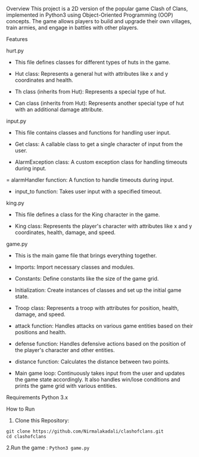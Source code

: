 Overview
This project is a 2D version of the popular game Clash of Clans, implemented in Python3 using Object-Oriented Programming (OOP) concepts. The game allows players to build and upgrade their own villages, train armies, and engage in battles with other players.

Features

hurt.py
- This file defines classes for different types of huts in the game.

- Hut class: Represents a general hut with attributes like x and y coordinates and health.

- Th class (inherits from Hut): Represents a special type of hut.

- Can class (inherits from Hut): Represents another special type of hut with an additional damage attribute.

input.py
- This file contains classes and functions for handling user input.

- Get class: A callable class to get a single character of input from the user.

- AlarmException class: A custom exception class for handling timeouts during input.

= alarmHandler function: A function to handle timeouts during input.

- input_to function: Takes user input with a specified timeout.

king.py
- This file defines a class for the King character in the game.

- King class: Represents the player's character with attributes like x and y coordinates, health, damage, and speed.

game.py
- This is the main game file that brings everything together.

- Imports: Import necessary classes and modules.

- Constants: Define constants like the size of the game grid.

- Initialization: Create instances of classes and set up the initial game state.

- Troop class: Represents a troop with attributes for position, health, damage, and speed.

- attack function: Handles attacks on various game entities based on their positions and health.

- defense function: Handles defensive actions based on the position of the player's character and other entities.

- distance function: Calculates the distance between two points.

- Main game loop: Continuously takes input from the user and updates the game state accordingly. It also handles win/lose conditions and prints the game grid with various entities.

Requirements
Python 3.x


How to Run

1. Clone this Repository:
```
git clone https://github.com/Nirmalakadali/clashofclans.git
cd clashofclans
```

2.Run the game :
```Python3 game.py```